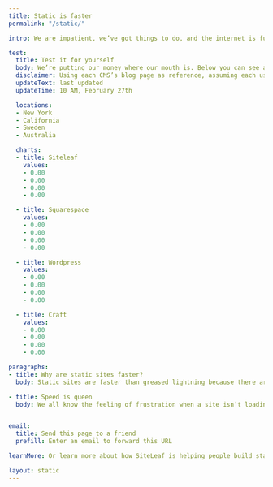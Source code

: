 ```yaml
---
title: Static is faster
permalink: "/static/"

intro: We are impatient, we’ve got things to do, and the internet is full of websites clamoring for our attention. Nothing is more frustrating than a webpage loading at a snail’s pace - in that time we could have made a tasty sandwich (or at least ordered delivery). It’s well documented that the longer a website takes to load the more users bounce, and the less engagement they will have with the website once loaded. This is even more true for mobile users, according to Google 53% of visits are abandoned if a mobile site takes longer than three seconds to load. A slow site can be a negative ranking factor for SEO and soon page speed with become a ranking factor on Google for mobile searches. Back in 2010 Google said 2 seconds is the threshold for e-commerce website acceptability, and Google aimed for under half a second. That was eight years ago, but it somehow still seems to be a barometer for acceptable web page load time.

test:
  title: Test it for yourself
  body: We’re putting our money where our mouth is. Below you can see a speed comparison of Siteleaf—which generates static websites—along with popular traditional CMS’s including Squarespace, Craft, and Wordpress - these stats are updated every couple of hours, from different global locations using Pingdom.
  disclaimer: Using each CMS’s blog page as reference, assuming each uses their own product to power their blog.
  updateText: last updated
  updateTime: 10 AM, February 27th

  locations:
  - New York
  - California
  - Sweden
  - Australia

  charts:
  - title: Siteleaf
    values:
    - 0.00
    - 0.00
    - 0.00
    - 0.00

  - title: Squarespace
    values:
    - 0.00
    - 0.00
    - 0.00
    - 0.00

  - title: Wordpress
    values:
    - 0.00
    - 0.00
    - 0.00
    - 0.00

  - title: Craft
    values:
    - 0.00
    - 0.00
    - 0.00
    - 0.00

paragraphs:
- title: Why are static sites faster?
  body: Static sites are faster than greased lightning because there are no databases to sift through, no templates to generate, and no heavy lifting at all. Web servers are primed to deliver static websites super fast, because the whole site is made of static HTML files just hanging out on the server waiting to be served, meaning once a request is sent to the server the site populates instantly.

- title: Speed is queen
  body: We all know the feeling of frustration when a site isn’t loading. A fast website is good user experience, and satisfying UX leads to better conversions and more engagement with your content. Go faster with Siteleaf. With Siteleaf you get the same editing capabilities as traditional content management systems, but instead of re-rendering each page when requested, your site is compiled to static files, making your site more secure and speedy. Siteleaf uses tools developers love, and our simple user interface makes adding content a breeze. Your website’s entire source code and content are completely portable so you can update from anywhere. Plus, it will load faster than your competitor's site too - that’s the cherry on top.


email:
  title: Send this page to a friend
  prefill: Enter an email to forward this URL

learnMore: Or learn more about how SiteLeaf is helping people build static sites.

layout: static
---
```

